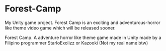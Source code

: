 # Forest-Camp
My Unity game project. Forest Camp is an exciting and adventurous-horror like theme video game which will be released sooner. 

Forest Camp. A adventure horror like theme game made in Unity made by a Filipino programmer StarloExolizz or Kazooki (Not my real name btw)
